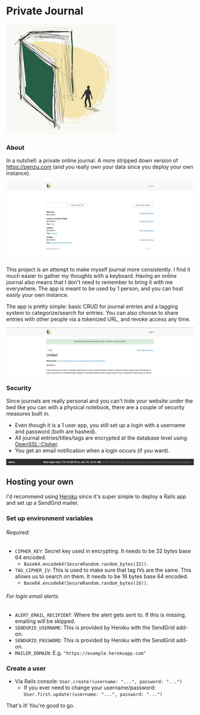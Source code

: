 # Private Journal
![art](./app/assets/images/readme/cover_art.png)

### About

In a nutshell: a private online journal. A more stripped down version of https://penzu.com (and you really own your data
since you deploy your own instance).

![main screenshot](./app/assets/images/readme/posts.png)

This project is an attempt to make myself journal more
consistently. I find it much easier to gather my thoughts
with a keyboard. Having an online journal also means that
I don't need to remember to bring it with me everywhere. The app
is meant to be used by 1 person, and you can host easily your own instance.

The app is pretty simple: basic CRUD for journal entries and a tagging
system to categorize/search for entries. You can also choose to share entries with other people via a tokenized URL, and revoke access any time.

![main screenshot](./app/assets/images/readme/sharing.png)

### Security

Since journals are really personal and you can't hide your website under the bed
like you can with a physical notebook, there are a couple of security measures built in.

- Even though it is a 1 user app, you still set up a login with a username and password (both are hashed).
- All journal entries/titles/tags are encrypted at the database level using
[OpenSSL::Cipher](https://ruby-doc.org/stdlib-2.4.0/libdoc/openssl/rdoc/OpenSSL/Cipher.html).
- You get an email notification when a login occurs (if you want).

![email alert](./app/assets/images/readme/email_alert.png)

## Hosting your own

I'd recommend using [Heroku](https://heroku.com) since it's super simple to deploy a
Rails app and set up a SendGrid mailer.

### Set up environment variables

###### Required:
- `CIPHER_KEY`: Secret key used in encrypting. It needs to be 32 bytes base 64 encoded.
  - `Base64.encode64(SecureRandom.random_bytes(32))`.
- `TAG_CIPHER_IV`: This is used to make sure that tag IVs are
the same. This allows us to search on them. It needs to be 16 bytes base 64 encoded.
  - `Base64.encode64(SecureRandom.random_bytes(16))`.

###### For login email alerts:
- `ALERT_EMAIL_RECIPIENT`: Where the alert gets sent to. If this
is missing, emailing will be skipped.
- `SENDGRID_USERNAME`: This is provided by Heroku with the SendGrid add-on.
- `SENDGRID_PASSWORD`: This is provided by Heroku with the SendGrid add-on.
- `MAILER_DOMAIN`: E.g. `"https://example.herokuapp.com"`

### Create a user

- Via Rails console: `User.create!(username: "...", password: "...")`
  - If you ever need to change your username/password: `User.first.update!(username: "...", password: "...")`

That's it! You're good to go.
